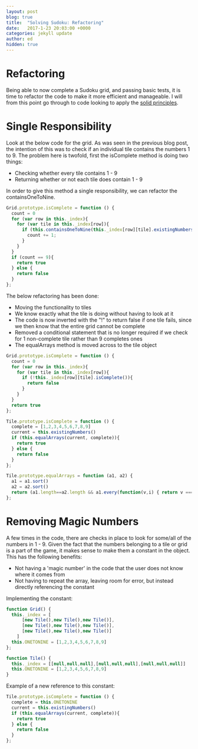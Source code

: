 ```yaml
---
layout: post
blog: true
title:  "Solving Sudoku: Refactoring"
date:   2017-1-23 20:03:00 +0000
categories: jekyll update
author: ed
hidden: true
---
```


# Refactoring

Being able to now complete a Sudoku grid, and passing basic tests, it is time to refactor the code to make it more efficient and manageable. I will from this point go through to code looking to apply the [solid principles](https://en.wikipedia.org/wiki/SOLID_(object-oriented_design)).

# Single Responsibility

Look at the below code for the grid. As was seen in the previous blog post, the intention of this was to check if an individual tile contains the numbers 1 to 9. The problem here is twofold, first the isComplete method is doing two things:
- Checking whether every tile contains 1 - 9
- Returning whether or not each tile does contain 1 - 9

In order to give this method a single responsibility, we can refactor the containsOneToNine.

```javascript
Grid.prototype.isComplete = function () {
  count = 0
  for (var row in this._index){
    for (var tile in this._index[row]){
      if (this.containsOneToNine(this._index[row][tile].existingNumbers()) == true){
        count += 1;
      }
    }
  }
  if (count == 9){
    return true
  } else {
    return false
  }
};
```

The below refactoring has been done:
- Moving the functionality to tiles
- We know exactly what the tile is doing without having to look at it
- The code is now inverted with the "!" to return false if one tile fails, since we then know that the entire grid cannot be complete
- Removed a conditional statement that is no longer required if we check for 1 non-complete tile rather than 9 completes ones
- The equalArrays method is moved across to the tile object

```javascript
Grid.prototype.isComplete = function () {
  count = 0
  for (var row in this._index){
    for (var tile in this._index[row]){
      if (!this._index[row][tile].isComplete()){
        return false
      }
    }
  }
  return true
};

Tile.prototype.isComplete = function () {
  complete = [1,2,3,4,5,6,7,8,9]
  current = this.existingNumbers()
  if (this.equalArrays(current, complete)){
    return true
  } else {
    return false
  }
};

Tile.prototype.equalArrays = function (a1, a2) {
  a1 = a1.sort()
  a2 = a2.sort()
  return (a1.length==a2.length && a1.every(function(v,i) { return v === a2[i]}))
};
```

# Removing Magic Numbers

A few times in the code, there are checks in place to look for some/all of the numbers in 1 - 9. Given the fact that the numbers belonging to a tile or grid is a part of the game, it makes sense to make them a constant in the object. This has the following benefits:
- Not having a 'magic number' in the code that the user does not know where it comes from
- Not having to repeat the array, leaving room for error,  but instead directly referencing the constant

Implementing the constant:

```javascript
function Grid() {
  this._index = [
      [new Tile(),new Tile(),new Tile()],
      [new Tile(),new Tile(),new Tile()],
      [new Tile(),new Tile(),new Tile()]
    ]
  this.ONETONINE = [1,2,3,4,5,6,7,8,9]
};

function Tile() {
  this._index = [[null,null,null],[null,null,null],[null,null,null]]
  this.ONETONINE = [1,2,3,4,5,6,7,8,9]
}
```

Example of a new reference to this constant:

```javascript
Tile.prototype.isComplete = function () {
  complete = this.ONETONINE
  current = this.existingNumbers()
  if (this.equalArrays(current, complete)){
    return true
  } else {
    return false
  }
};
```
